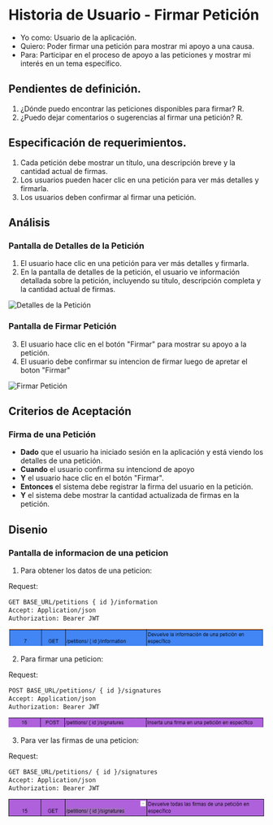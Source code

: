 # Historia de Usuario - Firmar Petición

- Yo como: Usuario de la aplicación.
- Quiero: Poder firmar una petición para mostrar mi apoyo a una causa.
- Para: Participar en el proceso de apoyo a las peticiones y mostrar mi interés en un tema específico.

## Pendientes de definición.

1. ¿Dónde puedo encontrar las peticiones disponibles para firmar?
   R.
2. ¿Puedo dejar comentarios o sugerencias al firmar una petición?
   R.

## Especificación de requerimientos.


1. Cada petición debe mostrar un título, una descripción breve y la cantidad actual de firmas.
2. Los usuarios pueden hacer clic en una petición para ver más detalles y firmarla.
3. Los usuarios deben confirmar al firmar una petición.

## Análisis


### Pantalla de Detalles de la Petición

1. El usuario hace clic en una petición para ver más detalles y firmarla.
2. En la pantalla de detalles de la petición, el usuario ve información detallada sobre la petición, incluyendo su título, descripción completa y la cantidad actual de firmas.

![Detalles de la Petición](/historias/pantallas/detalles_peticion.png)

### Pantalla de Firmar Petición

3. El usuario hace clic en el botón "Firmar" para mostrar su apoyo a la petición.
4. El usuario debe confirmar su intencion de firmar luego de apretar el boton "Firmar"

![Firmar Petición](/historias/pantallas/firmar_peticion.png)

## Criterios de Aceptación


### Firma de una Petición

- **Dado** que el usuario ha iniciado sesión en la aplicación y está viendo los detalles de una petición.
- **Cuando** el usuario confirma su intenciond de apoyo
- **Y** el usuario hace clic en el botón "Firmar".
- **Entonces** el sistema debe registrar la firma del usuario en la petición.
- **Y** el sistema debe mostrar la cantidad actualizada de firmas en la petición.



## Disenio

### Pantalla de informacion de una peticion

1. Para obtener los datos de una peticion:

Request:

```
GET BASE_URL/petitions { id }/information
Accept: Application/json
Authorization: Bearer JWT
```

![Alt text](/historias/pantallas/API_7_Obtener_Informacion_Peticion.png)

2. Para firmar una peticion:

Request:

```
POST BASE_URL/petitions/ { id }/signatures
Accept: Application/json
Authorization: Bearer JWT
```

![Alt text](/historias/pantallas/API_16_Firmar_Peticion.png)

3. Para ver las firmas de una peticion:

Request:

```
GET BASE_URL/petitions/ { id }/signatures
Accept: Application/json
Authorization: Bearer JWT
```

![Alt text](/historias/pantallas/API_15_Ver_Firmas_Peticion.png)
